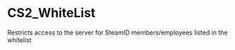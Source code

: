 # CS2_WhiteList
Restricts access to the server for SteamID members/employees listed in the whitelist
